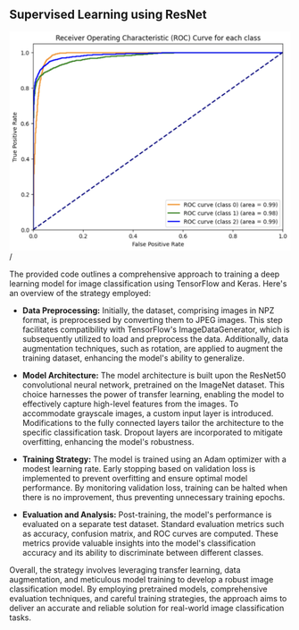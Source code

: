 ## Supervised Learning using ResNet
<img src="/images/ROC_RESNET_AUG.png" alt="Example Image" width="600">/


The provided code outlines a comprehensive approach to training a deep learning model for image classification using TensorFlow and Keras. Here's an overview of the strategy employed:

- **Data Preprocessing:** Initially, the dataset, comprising images in NPZ format, is preprocessed by converting them to JPEG images. This step facilitates compatibility with TensorFlow's ImageDataGenerator, which is subsequently utilized to load and preprocess the data. Additionally, data augmentation techniques, such as rotation, are applied to augment the training dataset, enhancing the model's ability to generalize.

- **Model Architecture:** The model architecture is built upon the ResNet50 convolutional neural network, pretrained on the ImageNet dataset. This choice harnesses the power of transfer learning, enabling the model to effectively capture high-level features from the images. To accommodate grayscale images, a custom input layer is introduced. Modifications to the fully connected layers tailor the architecture to the specific classification task. Dropout layers are incorporated to mitigate overfitting, enhancing the model's robustness.

- **Training Strategy:** The model is trained using an Adam optimizer with a modest learning rate. Early stopping based on validation loss is implemented to prevent overfitting and ensure optimal model performance. By monitoring validation loss, training can be halted when there is no improvement, thus preventing unnecessary training epochs.

- **Evaluation and Analysis:** Post-training, the model's performance is evaluated on a separate test dataset. Standard evaluation metrics such as accuracy, confusion matrix, and ROC curves are computed. These metrics provide valuable insights into the model's classification accuracy and its ability to discriminate between different classes.

Overall, the strategy involves leveraging transfer learning, data augmentation, and meticulous model training to develop a robust image classification model. By employing pretrained models, comprehensive evaluation techniques, and careful training strategies, the approach aims to deliver an accurate and reliable solution for real-world image classification tasks.
